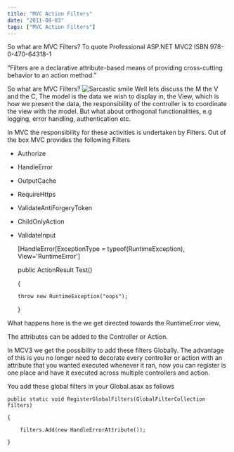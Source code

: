 ```yaml
---
title: "MVC Action Filters"
date: "2011-08-03"
tags: ["MVC Action Filters"]
---
```


So what are MVC Filters? To quote Professional ASP.NET MVC2 ISBN 978-0-470-64318-1

”Filters are a declarative attribute-based means of providing cross-cutting behavior to an action method.”

So what are MVC Filters? ![Sarcastic smile](/blog/image.axd?picture=wlEmoticon-sarcasticsmile.png) Well lets discuss the M the V and the C, The model is the data we wish to display in, the View, which is how we present the data, the responsibility of the controller is to coordinate the view with the model. But what about orthogonal functionalities, e.g logging, error handling, authentication etc.

In MVC the responsibility for these activities is undertaken by Filters. Out of the box MVC provides the following Filters

- Authorize
- HandleError
- OutputCache
- RequireHttps
- ValidateAntiForgeryToken
- ChildOnlyAction
- ValidateInput

  [HandleError[ExceptionType = typeof(RuntimeException), View='RuntimeError']

  public ActionResult Test()

  {

      throw new RuntimeException("oops");

  }

What happens here is the we get directed towards the RuntimeError view,

The attributes can be added to the Controller or Action.

In MCV3 we get the possibility to add these filters Globally. The advantage of this is you no longer need to decorate every controller or action with an attribute that you wanted executed whenever it ran, now you can register is one place and have it executed across multiple controllers and action.

You add these global filters in your Global.asax as follows

    public static void RegisterGlobalFilters(GlobalFilterCollection filters)

    {

        filters.Add(new HandleErrorAttribute());

    }
